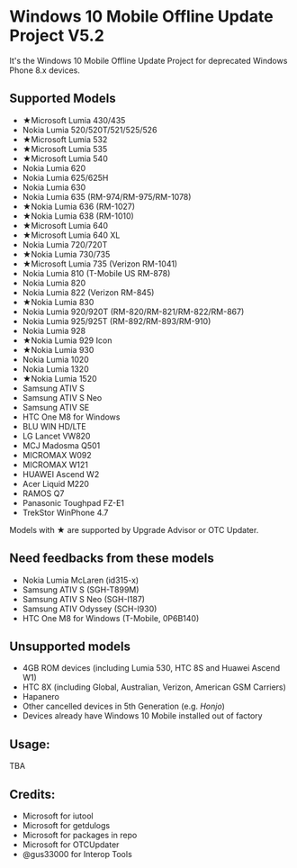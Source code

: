 # Windows 10 Mobile Offline Update Project V5.2

It's the Windows 10 Mobile Offline Update Project for deprecated Windows Phone 8.x devices.

## Supported Models

- ★Microsoft Lumia 430/435
- Nokia Lumia 520/520T/521/525/526
- ★Microsoft Lumia 532
- ★Microsoft Lumia 535
- ★Microsoft Lumia 540
- Nokia Lumia 620
- Nokia Lumia 625/625H
- Nokia Lumia 630
- Nokia Lumia 635 (RM-974/RM-975/RM-1078)
- ★Nokia Lumia 636 (RM-1027)
- ★Nokia Lumia 638 (RM-1010)
- ★Microsoft Lumia 640
- ★Microsoft Lumia 640 XL
- Nokia Lumia 720/720T
- ★Nokia Lumia 730/735
- ★Microsoft Lumia 735 (Verizon RM-1041)
- Nokia Lumia 810 (T-Mobile US RM-878)
- Nokia Lumia 820
- Nokia Lumia 822 (Verizon RM-845)
- ★Nokia Lumia 830
- Nokia Lumia 920/920T (RM-820/RM-821/RM-822/RM-867)
- Nokia Lumia 925/925T (RM-892/RM-893/RM-910)
- Nokia Lumia 928
- ★Nokia Lumia 929 Icon
- ★Nokia Lumia 930
- Nokia Lumia 1020
- Nokia Lumia 1320
- ★Nokia Lumia 1520
- Samsung ATIV S
- Samsung ATIV S Neo
- Samsung ATIV SE
- HTC One M8 for Windows
- BLU WIN HD/LTE
- LG Lancet VW820
- MCJ Madosma Q501
- MICROMAX W092
- MICROMAX W121
- HUAWEI Ascend W2
- Acer Liquid M220
- RAMOS Q7
- Panasonic Toughpad FZ-E1
- TrekStor WinPhone 4.7

Models with ★ are supported by Upgrade Advisor or OTC Updater.

## Need feedbacks from these models

- Nokia Lumia McLaren (id315-x)
- Samsung ATIV S (SGH-T899M)
- Samsung ATIV S Neo (SGH-I187)
- Samsung ATIV Odyssey (SCH-I930)
- HTC One M8 for Windows (T-Mobile, 0P6B140)

## Unsupported models

- 4GB ROM devices (including Lumia 530, HTC 8S and Huawei Ascend W1)
- HTC 8X (including Global, Australian, Verizon, American GSM Carriers)
- Hapanero
- Other cancelled devices in 5th Generation (e.g. *Honjo*)
- Devices already have Windows 10 Mobile installed out of factory

## Usage:

TBA

## Credits:

- Microsoft for iutool
- Microsoft for getdulogs
- Microsoft for packages in repo
- Microsoft for OTCUpdater
- @gus33000 for Interop Tools
